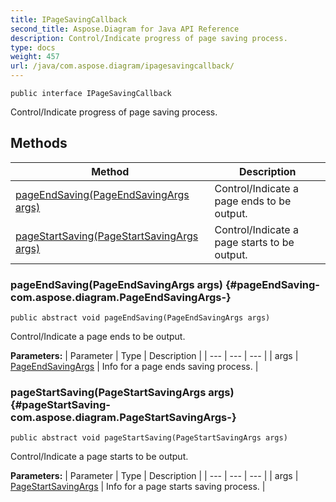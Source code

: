 ```yaml
---
title: IPageSavingCallback
second_title: Aspose.Diagram for Java API Reference
description: Control/Indicate progress of page saving process.
type: docs
weight: 457
url: /java/com.aspose.diagram/ipagesavingcallback/
---
```

```
public interface IPageSavingCallback
```

Control/Indicate progress of page saving process.
## Methods

| Method | Description |
| --- | --- |
| [pageEndSaving(PageEndSavingArgs args)](#pageEndSaving-com.aspose.diagram.PageEndSavingArgs-) | Control/Indicate a page ends to be output. |
| [pageStartSaving(PageStartSavingArgs args)](#pageStartSaving-com.aspose.diagram.PageStartSavingArgs-) | Control/Indicate a page starts to be output. |
### pageEndSaving(PageEndSavingArgs args) {#pageEndSaving-com.aspose.diagram.PageEndSavingArgs-}
```
public abstract void pageEndSaving(PageEndSavingArgs args)
```


Control/Indicate a page ends to be output.

**Parameters:**
| Parameter | Type | Description |
| --- | --- | --- |
| args | [PageEndSavingArgs](../../com.aspose.diagram/pageendsavingargs) | Info for a page ends saving process. |

### pageStartSaving(PageStartSavingArgs args) {#pageStartSaving-com.aspose.diagram.PageStartSavingArgs-}
```
public abstract void pageStartSaving(PageStartSavingArgs args)
```


Control/Indicate a page starts to be output.

**Parameters:**
| Parameter | Type | Description |
| --- | --- | --- |
| args | [PageStartSavingArgs](../../com.aspose.diagram/pagestartsavingargs) | Info for a page starts saving process. |

